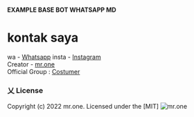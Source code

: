 #### EXAMPLE BASE BOT WHATSAPP MD


# kontak saya
wa - [Whatsapp](https://wa.me/6285236226786)
insta - [Instagram](https://Instagram.com/mr.one.id)
<br>
Creator - [mr.one](https://wa.me/6285236226786)
<br>
Official Group : [Costumer](https://chat.whatsapp.com/FRL4FzReE0X4qf8Yy80RkW)
### 乂  License
Copyright (c) 2022 mr.one. Licensed under the [MIT]
![mr.one](https://iili.io/JuGf6UF.jpg) 

